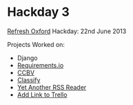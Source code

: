 Hackday 3
=========

[Refresh Oxford](http://www.refreshoxford.co.uk/) Hackday: 22nd June 2013


Projects Worked on:
* Django
* [Requirements.io](http://requirements-io.herokuapp.com)
* [CCBV](http://ccbv.co.uk)
* [Classify](http://github.com/ghickman/classify)
* [Yet Another RSS Reader](https://github.com/refreshoxford/YARR)
* [Add Link to Trello](https://github.com/omgmog/chrome-add-link-to-trello)
